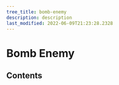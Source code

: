```yaml
---
tree_title: bomb-enemy
description: description
last_modified: 2022-06-09T21:23:28.2328
---
```


# Bomb Enemy

## Contents
